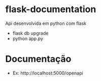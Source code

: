 # flask-documentation
Api desenvolvida em python com flask 
- flask db upgrade
- python app.py

# Documentação 
- Ex: http://localhost:5000/openapi
